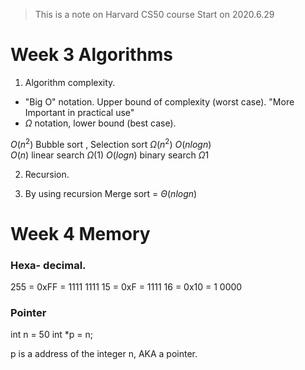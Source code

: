
> This is a note on Harvard CS50 course
> Start on 2020.6.29

# Week 3 Algorithms
1. Algorithm complexity. 
- "Big O"  notation. Upper bound of complexity (worst case). "More Important in practical use"
- $\Omega$ notation,  lower bound (best case). 

$O(n^2)$ Bubble sort , Selection sort $\Omega(n^2)$
$O(nlogn)$  
$O(n)$ linear search $\Omega (1)$
$O(logn)$ binary search $\Omega 1$

2. Recursion.

3. By using recursion
Merge sort  = $\Theta(nlogn)$

# Week 4 Memory
### Hexa- decimal.
255 = 0xFF = 1111 1111
15 = 0xF = 1111
16 = 0x10 = 1 0000

### Pointer
int n = 50
int *p = n;

p is a address of the integer n, AKA a pointer.
<!--stackedit_data:
eyJoaXN0b3J5IjpbNTI0NDY4OTY4LC0xODgwMTUyMTA2LDE4OT
E5NDUwMzgsLTE5NDA1MjYwMDcsOTcxMTU1OTA2LC0xNDc3NjM0
NTM2LC0xMDQ3MjgyMjQyLC02OTkxMzAxNDQsMjA1ODg3NzcwMC
wyODA4NTU0MzhdfQ==
-->